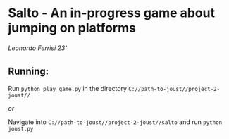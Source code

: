 # Salto - An in-progress game about jumping on platforms

###### Leonardo Ferrisi 23'

## Running:

Run `python play_game.py` in the directory `C://path-to-joust//project-2-joust//`

*or*

Navigate into `C://path-to-joust//project-2-joust//salto` and run `python joust.py`



